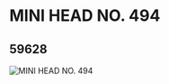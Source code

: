 # MINI HEAD NO. 494
## 59628
![MINI HEAD NO. 494](https://lc-www-live-s.legocdn.com/media/bricks/5/2/4506829.jpg)